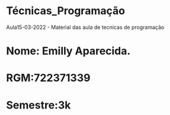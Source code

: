 # Técnicas_Programação
Aula15-03-2022 - Material das aula de tecnicas de programação
# Nome: Emilly Aparecida. 
# RGM:722371339
# Semestre:3k
